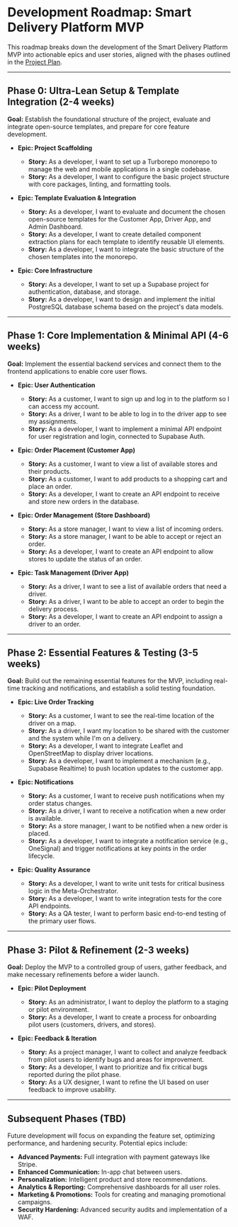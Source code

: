 # Development Roadmap: Smart Delivery Platform MVP

This roadmap breaks down the development of the Smart Delivery Platform MVP into actionable epics and user stories, aligned with the phases outlined in the [Project Plan](./project-plan.md).

---

## Phase 0: Ultra-Lean Setup & Template Integration (2-4 weeks)

**Goal:** Establish the foundational structure of the project, evaluate and integrate open-source templates, and prepare for core feature development.

*   **Epic: Project Scaffolding**
    *   **Story:** As a developer, I want to set up a Turborepo monorepo to manage the web and mobile applications in a single codebase.
    *   **Story:** As a developer, I want to configure the basic project structure with core packages, linting, and formatting tools.

*   **Epic: Template Evaluation & Integration**
    *   **Story:** As a developer, I want to evaluate and document the chosen open-source templates for the Customer App, Driver App, and Admin Dashboard.
    *   **Story:** As a developer, I want to create detailed component extraction plans for each template to identify reusable UI elements.
    *   **Story:** As a developer, I want to integrate the basic structure of the chosen templates into the monorepo.

*   **Epic: Core Infrastructure**
    *   **Story:** As a developer, I want to set up a Supabase project for authentication, database, and storage.
    *   **Story:** As a developer, I want to design and implement the initial PostgreSQL database schema based on the project's data models.

---

## Phase 1: Core Implementation & Minimal API (4-6 weeks)

**Goal:** Implement the essential backend services and connect them to the frontend applications to enable core user flows.

*   **Epic: User Authentication**
    *   **Story:** As a customer, I want to sign up and log in to the platform so I can access my account.
    *   **Story:** As a driver, I want to be able to log in to the driver app to see my assignments.
    *   **Story:** As a developer, I want to implement a minimal API endpoint for user registration and login, connected to Supabase Auth.

*   **Epic: Order Placement (Customer App)**
    *   **Story:** As a customer, I want to view a list of available stores and their products.
    *   **Story:** As a customer, I want to add products to a shopping cart and place an order.
    *   **Story:** As a developer, I want to create an API endpoint to receive and store new orders in the database.

*   **Epic: Order Management (Store Dashboard)**
    *   **Story:** As a store manager, I want to view a list of incoming orders.
    *   **Story:** As a store manager, I want to be able to accept or reject an order.
    *   **Story:** As a developer, I want to create an API endpoint to allow stores to update the status of an order.

*   **Epic: Task Management (Driver App)**
    *   **Story:** As a driver, I want to see a list of available orders that need a driver.
    *   **Story:** As a driver, I want to be able to accept an order to begin the delivery process.
    *   **Story:** As a developer, I want to create an API endpoint to assign a driver to an order.

---

## Phase 2: Essential Features & Testing (3-5 weeks)

**Goal:** Build out the remaining essential features for the MVP, including real-time tracking and notifications, and establish a solid testing foundation.

*   **Epic: Live Order Tracking**
    *   **Story:** As a customer, I want to see the real-time location of the driver on a map.
    *   **Story:** As a driver, I want my location to be shared with the customer and the system while I'm on a delivery.
    *   **Story:** As a developer, I want to integrate Leaflet and OpenStreetMap to display driver locations.
    *   **Story:** As a developer, I want to implement a mechanism (e.g., Supabase Realtime) to push location updates to the customer app.

*   **Epic: Notifications**
    *   **Story:** As a customer, I want to receive push notifications when my order status changes.
    *   **Story:** As a driver, I want to receive a notification when a new order is available.
    *   **Story:** As a store manager, I want to be notified when a new order is placed.
    *   **Story:** As a developer, I want to integrate a notification service (e.g., OneSignal) and trigger notifications at key points in the order lifecycle.

*   **Epic: Quality Assurance**
    *   **Story:** As a developer, I want to write unit tests for critical business logic in the Meta-Orchestrator.
    *   **Story:** As a developer, I want to write integration tests for the core API endpoints.
    *   **Story:** As a QA tester, I want to perform basic end-to-end testing of the primary user flows.

---

## Phase 3: Pilot & Refinement (2-3 weeks)

**Goal:** Deploy the MVP to a controlled group of users, gather feedback, and make necessary refinements before a wider launch.

*   **Epic: Pilot Deployment**
    *   **Story:** As an administrator, I want to deploy the platform to a staging or pilot environment.
    *   **Story:** As a developer, I want to create a process for onboarding pilot users (customers, drivers, and stores).

*   **Epic: Feedback & Iteration**
    *   **Story:** As a project manager, I want to collect and analyze feedback from pilot users to identify bugs and areas for improvement.
    *   **Story:** As a developer, I want to prioritize and fix critical bugs reported during the pilot phase.
    *   **Story:** As a UX designer, I want to refine the UI based on user feedback to improve usability.

---

## Subsequent Phases (TBD)

Future development will focus on expanding the feature set, optimizing performance, and hardening security. Potential epics include:

*   **Advanced Payments:** Full integration with payment gateways like Stripe.
*   **Enhanced Communication:** In-app chat between users.
*   **Personalization:** Intelligent product and store recommendations.
*   **Analytics & Reporting:** Comprehensive dashboards for all user roles.
*   **Marketing & Promotions:** Tools for creating and managing promotional campaigns.
*   **Security Hardening:** Advanced security audits and implementation of a WAF.